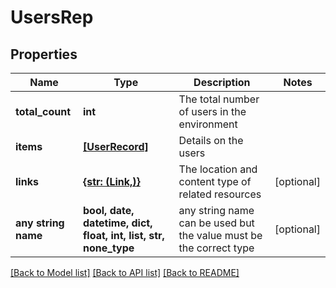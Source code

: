 # UsersRep


## Properties
Name | Type | Description | Notes
------------ | ------------- | ------------- | -------------
**total_count** | **int** | The total number of users in the environment | 
**items** | [**[UserRecord]**](UserRecord.md) | Details on the users | 
**links** | [**{str: (Link,)}**](Link.md) | The location and content type of related resources | [optional] 
**any string name** | **bool, date, datetime, dict, float, int, list, str, none_type** | any string name can be used but the value must be the correct type | [optional]

[[Back to Model list]](../README.md#documentation-for-models) [[Back to API list]](../README.md#documentation-for-api-endpoints) [[Back to README]](../README.md)



